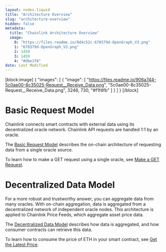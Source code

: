 ```yaml
---
layout: nodes.liquid
title: "Architecture Overview"
slug: "architecture-overview"
hidden: false
metadata: 
  title: "Chainlink Architecture Overview"
  image: 
    0: "https://files.readme.io/8d4c52c-670379d-OpenGraph_V3.png"
    1: "670379d-OpenGraph_V3.png"
    2: 1459
    3: 1459
    4: "#dbe1f8"
date: Last Modified
---
```

[block:image]
{
  "images": [
    {
      "image": [
        "https://files.readme.io/906a744-5c0ae00-8c35025-Request__Receive_Data.png",
        "5c0ae00-8c35025-Request__Receive_Data.png",
        3246,
        730,
        "#f1f4fb"
      ]
    }
  ]
}
[/block]
# Basic Request Model

Chainlink connects smart contracts with external data using its decentralized oracle network. Chainlink API requests are handled 1:1 by an oracle.

The [Basic Request Model](doc:architecture-request-model) describes the on-chain architecture of requesting data from a single oracle source.

To learn how to make a GET request using a single oracle, see [Make a GET Request](doc:make-a-http-get-request).

# Decentralized Data Model

For a more robust and trustworthy answer, you can aggregate data from many oracles. With on-chain aggregation, data is aggregated from a decentralized network of independent oracle nodes. This architecture is applied to Chainlink Price Feeds, which aggregate asset price data.

The [Decentralized Data Model](doc:architecture-decentralized-model) describes how data is aggregated, and how consumer contracts can retrieve this data.

To learn how to consume the price of ETH in your smart contract, see [Get the Latest Price](doc:get-the-latest-price).